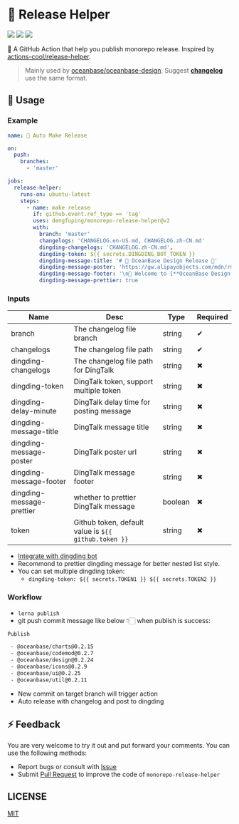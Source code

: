 # 🌈 Release Helper

[![](https://img.shields.io/badge/marketplace-monorepo--release--helper-blueviolet?style=flat-square)](https://github.com/marketplace/actions/monorepo-release-helper) [![](https://img.shields.io/github/v/release/dengfuping/monorepo-release-helper?style=flat-square&color=orange)](https://github.com/dengfuping/monorepo-release-helper/releases) ![](https://img.shields.io/github/actions/workflow/status/dengfuping/monorepo-release-helper/CI?style=flat-square)

🤖 A GitHub Action that help you publish monorepo release. Inspired by [actions-cool/release-helper](https://github.com/actions-cool/release-helper).

> Mainly used by [oceanbase/oceanbase-design](https://github.com/oceanbase/oceanbase-design). Suggest [**changelog**](https://github.com/oceanbase/oceanbase-design/blob/master/docs/design/design-CHANGELOG.md) use the same format.

## 🚀 Usage

### Example

```yml
name: 🤖 Auto Make Release

on:
  push:
    branches:
      - 'master'

jobs:
  release-helper:
    runs-on: ubuntu-latest
    steps:
      - name: make release
        if: github.event.ref_type == 'tag'
        uses: dengfuping/monorepo-release-helper@v2
        with:
          branch: 'master'
          changelogs: 'CHANGELOG.en-US.md, CHANGELOG.zh-CN.md'
          dingding-changelogs: 'CHANGELOG.zh-CN.md',
          dingding-token: ${{ secrets.DINGDING_BOT_TOKEN }}
          dingding-message-title: '# 🎉 OceanBase Design Release 🎉'
          dingding-message-poster: 'https://gw.alipayobjects.com/mdn/rms_08e378/afts/img/A*zx7LTI_ECSAAAAAAAAAAAABkARQnAQ'
          dingding-message-footer: '\n💬 Welcome to [**OceanBase Design Releases**](https://github.com/oceanbase/oceanbase-design/releases) to view more changelog'
          dingding-message-prettier: true

```

### Inputs

| Name | Desc | Type | Required |
| --- | --- | --- | --- |
| branch | The changelog file branch | string | ✔ |
| changelogs | The changelog file path | string | ✔ |
| dingding-changelogs | The changelog file path for DingTalk | string | ✖ |
| dingding-token | DingTalk token, support multiple token | string | ✖ |
| dingding-delay-minute | DingTalk delay time for posting message | string | ✖ |
| dingding-message-title | DingTalk message title | string | ✖ |
| dingding-message-poster | DingTalk poster url | string | ✖ |
| dingding-message-footer | DingTalk message footer | string | ✖ |
| dingding-message-prettier | whether to prettier DingTalk message | boolean | ✖ |
| token | Github token, default value is `${{ github.token }}` | string | ✖ |

- [Integrate with dingding bot](https://developers.dingtalk.com/document/robots/custom-robot-access)
- Recommond to prettier dingding message for better nested list style.
- You can set multiple dingding token:
  - `dingding-token: ${{ secrets.TOKEN1 }} ${{ secrets.TOKEN2 }}`

### Workflow

- `lerna publish`
- git push commit message like below 👇🏻 when publish is success:

```bash
Publish

 - @oceanbase/charts@0.2.15
 - @oceanbase/codemod@0.2.7
 - @oceanbase/design@0.2.24
 - @oceanbase/icons@0.2.9
 - @oceanbase/ui@0.2.25
 - @oceanbase/util@0.2.11
```

- New commit on target branch will trigger action
- Auto release with changelog and post to dingding

## ⚡ Feedback

You are very welcome to try it out and put forward your comments. You can use the following methods:

- Report bugs or consult with [Issue](https://github.com/dengfuping/monorepo-release-helper/issues)
- Submit [Pull Request](https://github.com/dengfuping/monorepo-release-helper/pulls) to improve the code of `monorepo-release-helper`

## LICENSE

[MIT](./LICENSE)

